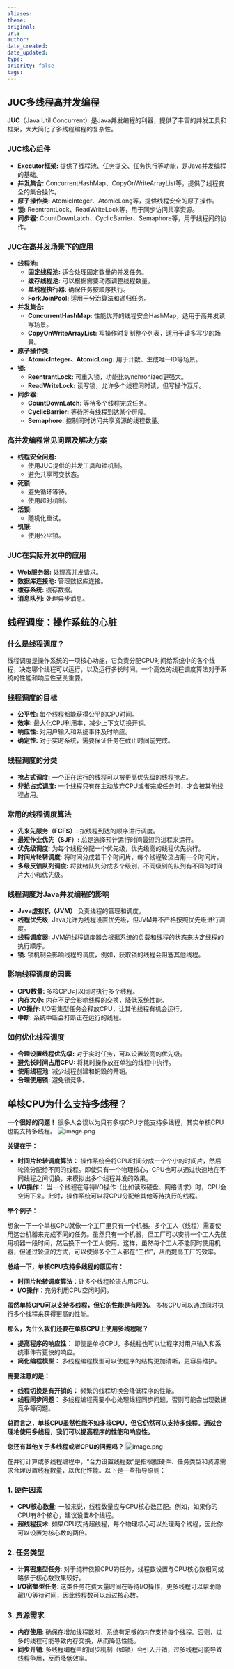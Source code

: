 ```yaml
---
aliases: 
theme: 
original: 
url: 
author: 
date_created: 
date_updated: 
type: 
priority: false
tags:
---
```

## JUC多线程高并发编程

**JUC**（Java Util Concurrent）是Java并发编程的利器，提供了丰富的并发工具和框架，大大简化了多线程编程的复杂性。

### JUC核心组件

- **Executor框架:** 提供了线程池、任务提交、任务执行等功能，是Java并发编程的基础。
- **并发集合:** ConcurrentHashMap、CopyOnWriteArrayList等，提供了线程安全的集合操作。
- **原子操作类:** AtomicInteger、AtomicLong等，提供线程安全的原子操作。
- **锁:** ReentrantLock、ReadWriteLock等，用于同步访问共享资源。
- **同步器:** CountDownLatch、CyclicBarrier、Semaphore等，用于线程间的协作。

### JUC在高并发场景下的应用

- **线程池:**
    - **固定线程池:** 适合处理固定数量的并发任务。
    - **缓存线程池:** 可以根据需要动态调整线程数量。
    - **单线程执行器:** 确保任务按顺序执行。
    - **ForkJoinPool:** 适用于分治算法和递归任务。
- **并发集合:**
    - **ConcurrentHashMap:** 性能优异的线程安全HashMap，适用于高并发读写场景。
    - **CopyOnWriteArrayList:** 写操作时复制整个列表，适用于读多写少的场景。
- **原子操作类:**
    - **AtomicInteger、AtomicLong:** 用于计数、生成唯一ID等场景。
- **锁:**
    - **ReentrantLock:** 可重入锁，功能比synchronized更强大。
    - **ReadWriteLock:** 读写锁，允许多个线程同时读，但写操作互斥。
- **同步器:**
    - **CountDownLatch:** 等待多个线程完成任务。
    - **CyclicBarrier:** 等待所有线程到达某个屏障。
    - **Semaphore:** 控制同时访问共享资源的线程数量。

### 高并发编程常见问题及解决方案

- **线程安全问题:**
    - 使用JUC提供的并发工具和锁机制。
    - 避免共享可变状态。
- **死锁:**
    - 避免循环等待。
    - 使用超时机制。
- **活锁:**
    - 随机化重试。
- **饥饿:**
    - 使用公平锁。

### JUC在实际开发中的应用

- **Web服务器:** 处理高并发请求。
- **数据库连接池:** 管理数据库连接。
- **缓存系统:** 缓存数据。
- **消息队列:** 处理异步消息。



## 线程调度：操作系统的心脏

### 什么是线程调度？

线程调度是操作系统的一项核心功能，它负责分配CPU时间给系统中的各个线程，决定哪个线程可以运行，以及运行多长时间。一个高效的线程调度算法对于系统的性能和响应性至关重要。

### 线程调度的目标

- **公平性:** 每个线程都能获得公平的CPU时间。
- **效率:** 最大化CPU利用率，减少上下文切换开销。
- **响应性:** 对用户输入和系统事件及时响应。
- **确定性:** 对于实时系统，需要保证任务在截止时间前完成。

### 线程调度的分类

- **抢占式调度:** 一个正在运行的线程可以被更高优先级的线程抢占。
- **非抢占式调度:** 一个线程只有在主动放弃CPU或者完成任务时，才会被其他线程占用。

### 常用的线程调度算法

- **先来先服务（FCFS）:** 按线程到达的顺序进行调度。
- **最短作业优先（SJF）:** 总是选择预计运行时间最短的进程来运行。
- **优先级调度:** 为每个线程分配一个优先级，优先级高的线程优先执行。
- **时间片轮转调度:** 将时间分成若干个时间片，每个线程轮流占用一个时间片。
- **多级反馈队列调度:** 将就绪队列分成多个级别，不同级别的队列有不同的时间片大小和优先级。

### 线程调度对Java并发编程的影响

- **Java虚拟机（JVM）** 负责线程的管理和调度。
- **线程优先级:** Java允许为线程设置优先级，但JVM并不严格按照优先级进行调度。
- **线程调度器:** JVM的线程调度器会根据系统的负载和线程的状态来决定线程的执行顺序。
- **锁:** 锁机制会影响线程的调度，例如，获取锁的线程会阻塞其他线程。

### 影响线程调度的因素

- **CPU数量:** 多核CPU可以同时执行多个线程。
- **内存大小:** 内存不足会影响线程的交换，降低系统性能。
- **I/O操作:** I/O密集型任务会释放CPU，让其他线程有机会运行。
- **中断:** 系统中断会打断正在运行的线程。

### 如何优化线程调度

- **合理设置线程优先级:** 对于实时任务，可以设置较高的优先级。
- **避免长时间占用CPU:** 将耗时操作放在单独的线程中执行。
- **使用线程池:** 减少线程创建和销毁的开销。
- **合理使用锁:** 避免锁竞争。



## 单核CPU为什么支持多线程？

**一个很好的问题！** 很多人会误以为只有多核CPU才能支持多线程，其实单核CPU也能支持多线程。
![image.png](https://cdn.jsdelivr.net/gh/duanbiao2000/BlogGallery@main/picture/20240821161757.png)

**关键在于：**

- **时间片轮转调度算法：** 操作系统会将CPU时间分成一个个小的时间片，然后轮流分配给不同的线程。即使只有一个物理核心，CPU也可以通过快速地在不同线程之间切换，来模拟出多个线程并发的效果。
- **I/O操作：** 当一个线程在等待I/O操作（比如读取硬盘、网络请求）时，CPU会空闲下来。此时，操作系统可以将CPU分配给其他等待执行的线程。

**举个例子：**

想象一下一个单核CPU就像一个工厂里只有一个机器。多个工人（线程）需要使用这台机器来完成不同的任务。虽然只有一个机器，但工厂可以安排一个工人先使用机器一段时间，然后换下一个工人使用。这样，虽然每个工人不能同时使用机器，但通过轮流的方式，可以使得多个工人都在“工作”，从而提高工厂的效率。

**总结一下，单核CPU支持多线程的原因有：**

- **时间片轮转调度算法**：让多个线程轮流占用CPU。
- **I/O操作**：充分利用CPU空闲时间。

**虽然单核CPU可以支持多线程，但它的性能是有限的。** 多核CPU可以通过同时执行多个线程来获得更高的性能。

**那么，为什么我们还要在单核CPU上使用多线程呢？**

- **提高程序的响应性：** 即使是单核CPU，多线程也可以让程序对用户输入和系统事件有更快的响应。
- **简化编程模型：** 多线程编程模型可以使程序的结构更加清晰，更容易维护。

**需要注意的是：**

- **线程切换是有开销的：** 频繁的线程切换会降低程序的性能。
- **线程同步问题：** 多线程编程需要小心处理线程同步问题，否则可能会出现数据竞争等问题。

**总而言之，单核CPU虽然性能不如多核CPU，但它仍然可以支持多线程。通过合理地使用多线程，我们可以提高程序的性能和响应性。**

**您还有其他关于多线程或者CPU的问题吗？**
![image.png](https://cdn.jsdelivr.net/gh/duanbiao2000/BlogGallery@main/picture/20240821165500.png)

在并行计算或多线程编程中，“合力设置线程数”是指根据硬件、任务类型和资源需求合理设置线程数量，以优化性能。以下是一些指导原则：

### 1. **硬件因素**
   - **CPU核心数量**: 一般来说，线程数量应与CPU核心数匹配。例如，如果你的CPU有8个核心，建议设置8个线程。
   - **超线程技术**: 如果CPU支持超线程，每个物理核心可以处理两个线程，因此你可以设置为核心数的两倍。

### 2. **任务类型**
   - **计算密集型任务**: 对于纯粹依赖CPU的任务，线程数设置与CPU核心数相同或略多于核心数效果较好。
   - **I/O密集型任务**: 这类任务花费大量时间在等待I/O操作，更多线程可以帮助隐藏I/O等待时间，因此线程数可以超过核心数。

### 3. **资源需求**
   - **内存使用**: 确保在增加线程数时，系统有足够的内存支持每个线程。否则，过多的线程可能导致内存交换，从而降低性能。
   - **同步开销**: 多线程编程中的同步机制（如锁）会引入开销，过多线程可能导致线程争用，反而降低效率。

